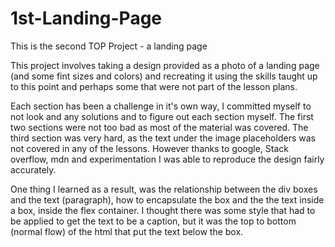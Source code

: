 # 1st-Landing-Page
This is the second TOP Project - a landing page 

This project involves taking a design provided as a photo of a landing page (and some fint sizes and colors) and recreating it using the skills taught up to this point and perhaps some that were not part of the lesson plans.

Each section has been a challenge in it's own way, I committed myself to not look and any solutions and to figure out each section myself. The first two sections were not too bad as most of the material was covered. The third section was very hard, as the text under the image placeholders was not covered in any of the lessons. However thanks to google, Stack overflow, mdn and experimentation I was able to reproduce the design fairly accurately.

One thing I learned as a result, was the relationship between the div boxes and the text (paragraph), how to encapsulate the box and the the text inside a box, inside the flex container. I thought there was some style that had to be applied to get the text to be a caption, but it was the top to bottom (normal flow) of the html that put the text below the box.
